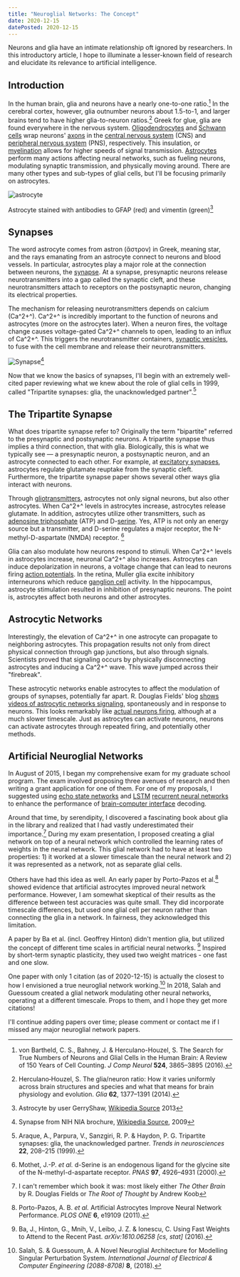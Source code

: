 ```yaml
---
title: "Neuroglial Networks: The Concept"
date: 2020-12-15
datePosted: 2020-12-15
---
```



Neurons and glia have an intimate relationship oft ignored by researchers. In this introductory article, I hope to illuminate a lesser-known field of research and elucidate its relevance to artificial intelligence. 

## Introduction

In the human brain, glia and neurons have a nearly one-to-one ratio.[^vonBartheld2018] In the cerebral cortex, however, glia outnumber neurons about 1.5-to-1, and larger brains tend to have higher glia-to-neuron ratios.[^Herculano-Houzel2014] Greek for glue, glia are found everywhere in the nervous system. [Oligodendrocytes](https://en.wikipedia.org/wiki/Oligodendrocyte) and [Schwann cells](https://en.wikipedia.org/wiki/Schwann_cell) wrap neurons' [axons](https://en.wikipedia.org/wiki/Axon) in the [central nervous system](https://en.wikipedia.org/wiki/Central_nervous_system) (CNS) and [peripheral nervous system](https://en.wikipedia.org/wiki/Peripheral_nervous_system) (PNS), respectively. This insulation, or [myelination](https://en.wikipedia.org/wiki/Myelin) allows for higher speeds of signal transmission. [Astrocytes](https://en.wikipedia.org/wiki/Astrocyte) perform many actions affecting neural networks, such as fueling neurons, modulating synaptic transmission, and physically moving around. There are many other types and sub-types of glial cells, but I'll be focusing primarily on astrocytes.

![astrocyte](astrocyte-gerryshaw.jpg) <figcaption>Astrocyte stained with antibodies to GFAP (red) and vimentin (green)[^astrocyte-gerryshaw]</figcaption>

## Synapses

The word astrocyte comes from astron (ἄστρον) in Greek, meaning star, and the rays emanating from an astrocyte connect to neurons and blood vessels. In particular, astrocytes play a major role at the connection between neurons, the [synapse](https://en.wikipedia.org/wiki/Synapse). At a synapse, presynaptic neurons release neurotransmitters into a gap called the synaptic cleft, and these neurotransmitters attach to receptors on the postsynaptic neuron, changing its electrical properties. 

The mechanism for releasing neurotransmitters depends on calcium (Ca^2+^). Ca^2+^ is incredibly important to the function of neurons and astrocytes (more on the astrocytes later). When a neuron fires, the voltage change causes voltage-gated Ca^2+^ channels to open, leading to an influx of Ca^2+^. This triggers the neurotransmitter containers, [synaptic vesicles](https://en.wikipedia.org/wiki/Synaptic_vesicle), to fuse with the cell membrane and release their neurotransmitters. 

![Synapse](synapse-nih.jpg)[^synapse-picture] 


Now that we know the basics of synapses, I'll begin with an extremely well-cited paper reviewing what we knew about the role of glial cells in 1999, called "Tripartite synapses: glia, the unacknowledged partner".[^tripartite1999]

## The Tripartite Synapse

What does tripartite synapse refer to? Originally the term "bipartite" referred to the presynaptic and postsynaptic neurons. A tripartite synapse thus implies a third connection, that with glia. Biologically, this is what we typically see — a presynaptic neuron, a postsynaptic neuron, and an astrocyte connected to each other. For example, at [excitatory synapses](https://en.wikipedia.org/wiki/Excitatory_synapse), astrocytes regulate glutamate reuptake from the synaptic cleft. Furthermore, the tripartite synapse paper shows several other ways glia interact with neurons.

Through [gliotransmitters](https://en.wikipedia.org/wiki/Gliotransmitter), astrocytes not only signal neurons, but also other astrocytes. When Ca^2+^ levels in astrocytes increase, astrocytes release glutamate. In addition, astrocytes utilize other transmitters, such as [adenosine triphosphate](https://en.wikipedia.org/wiki/Adenosine_triphosphate) (ATP) and D-[serine](https://en.wikipedia.org/wiki/Serine). Yes, ATP is not only an energy source but a transmitter, and D-serine regulates a major receptor, the N-methyl-D-aspartate (NMDA) receptor. [^d-serine2000]

Glia can also modulate how neurons respond to stimuli. When Ca^2+^ levels in astrocytes increase, neuronal Ca^2+^ also increases. Astrocytes can induce depolarization in neurons, a voltage change that can lead to neurons firing [action potentials](https://en.wikipedia.org/wiki/Action_potential). In the retina, Muller glia excite inhibitory interneurons which reduce [ganglion cell](https://en.wikipedia.org/wiki/Retinal_ganglion_cell) activity. In the hippocampus, astrocyte stimulation resulted in inhibition of presynaptic neurons. The point is, astrocytes affect both neurons and other astrocytes.

## Astrocytic Networks

Interestingly, the elevation of Ca^2+^ in one astrocyte can propagate to neighboring astrocytes. This propagation results not only from direct physical connection through gap junctions, but also through signals. Scientists proved that signaling occurs by physically disconnecting astrocytes and inducing a Ca^2+^ wave. This wave jumped across their "firebreak".

These astrocytic networks enable astrocytes to affect the modulation of groups of synapses, potentially far apart. R. Douglas Fields' blog [shows videos of astrocytic networks signaling](https://rdouglasfields.wordpress.com/2013/03/06/brain-cells-that-communicate-without-electricity-calcium-waves-in-glia/), spontaneously and in response to neurons. This looks remarkably like [actual neurons firing](https://www.youtube.com/watch?v=t3TaMU_qXMc), although at a much slower timescale. Just as astrocytes can activate neurons, neurons can activate astrocytes through repeated firing, and potentially other methods.

## Artificial Neuroglial Networks

In August of 2015, I began my comprehensive exam for my graduate school program. The exam involved proposing three avenues of research and then writing a grant application for one of them. For one of my proposals, I suggested using [echo state networks](http://www.scholarpedia.org/article/Echo_state_network) and [LSTM](https://colah.github.io/posts/2015-08-Understanding-LSTMs/) [recurrent neural networks](http://www.scholarpedia.org/article/Recurrent_neural_networks) to enhance the performance of [brain-computer interface](https://en.wikipedia.org/wiki/Brain%E2%80%93computer_interface) decoding. 

Around that time, by serendipity, I discovered a fascinating book about glia in the library and realized that I had vastly underestimated their importance.[^glia-book] During my exam presentation, I proposed creating a glial network on top of a neural network which controlled the learning rates of weights in the neural network. This glial network had to have at least two properties: 1) it worked at a slower timescale than the neural network and 2) it was represented as a network, not as separate glial cells.

Others have had this idea as well. An early paper by Porto-Pazos et al.[^porto-pazos2011] showed evidence that artificial astrocytes improved neural network performance. However, I am somewhat skeptical of their results as the difference between test accuracies was quite small. They did incorporate timescale differences, but used one glial cell per neuron rather than connecting the glia in a network. In fairness, they acknowledged this limitation.

A paper by Ba et al. (incl. Geoffrey Hinton) didn't mention glia, but utilized the concept of different time scales in artificial neural networks. [^ba-hinton2016] Inspired by short-term synaptic plasticity, they used two weight matrices - one fast and one slow.

One paper with only 1 citation (as of 2020-12-15) is actually the closest to how I envisioned a true neuroglial network working.[^salah2018] In 2018, Salah and Guessoum created a glial network modulating other neural networks, operating at a different timescale. Props to them, and I hope they get more citations!

I'll continue adding papers over time; please comment or contact me if I missed any major neuroglial network papers.

[^synapse-picture]: Synapse from NIH NIA brochure, [Wikipedia Source](https://commons.wikimedia.org/wiki/File:Chemical_synapse_schema_cropped.jpg), 2009
[^astrocyte-gerryshaw]: Astrocyte by user GerryShaw, [Wikipedia Source](https://commons.wikimedia.org/wiki/File:Astrocyte5.jpg) 2013

[^glia-book]: I can't remember which book it was: most likely either *The Other Brain* by R. Douglas Fields or *The Root of Thought* by Andrew Koob

[^vonBartheld2018]: von Bartheld, C. S., Bahney, J. & Herculano-Houzel, S. The Search for True Numbers of Neurons and Glial Cells in the Human Brain: A Review of 150 Years of Cell Counting. *J Comp Neurol* **524**, 3865–3895 (2016).

[^Herculano-Houzel2014]: Herculano‐Houzel, S. The glia/neuron ratio: How it varies uniformly across brain structures and species and what that means for brain physiology and evolution. *Glia* **62**, 1377–1391 (2014).

[^tripartite1999]:  Araque, A., Parpura, V., Sanzgiri, R. P. & Haydon, P. G. Tripartite synapses: glia, the unacknowledged partner. *Trends in neurosciences* **22**, 208–215 (1999).
[^d-serine2000]: Mothet, J.-P. *et al.* d-Serine is an endogenous ligand for the glycine site of the N-methyl-d-aspartate receptor. *PNAS* **97**, 4926–4931 (2000).
[^porto-pazos2011]: Porto-Pazos, A. B. *et al.* Artificial Astrocytes Improve Neural Network Performance. *PLOS ONE* **6**, e19109 (2011).
[^ba-hinton2016]: Ba, J., Hinton, G., Mnih, V., Leibo, J. Z. & Ionescu, C. Using Fast Weights to Attend to the Recent Past. *arXiv:1610.06258 [cs, stat]* (2016).
[^salah2018]: Salah, S. & Guessoum, A. A Novel Neuroglial Architecture for Modelling Singular Perturbation System. *International Journal of Electrical & Computer Engineering (2088-8708)* **8**, (2018).